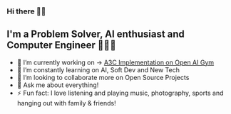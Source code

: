 ### Hi there 👋👾

## I'm a Problem Solver, AI enthusiast and Computer Engineer 🚀🚀🚀

- 🔭 I’m currently working on -> [A3C Implementation on Open AI Gym](https://github.com/msmurgui/a3c-openai-gym)
- 🌱 I’m constantly learning on AI, Soft Dev and New Tech
- 👯 I’m looking to collaborate more on Open Source Projects
- 💬 Ask me about everything!
- ⚡ Fun fact: I love listening and playing music, photography, sports and hanging out with family & friends!





